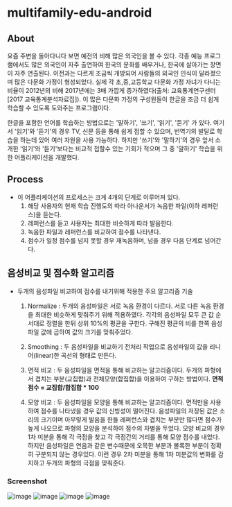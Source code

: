 # multifamily-edu-android

## About
  요즘 주변을 돌아다니다 보면 예전의 비해 많은 외국인을 볼 수 있다. 각종 예능 프로그램에서도 많은 외국인이 자주 출연하여 한국의 문화를 배우거나, 한국에 살아가는 장면이 자주 연출된다. 이전과는 다르게 조금씩 개방되어 사람들의 외국인 인식이 달라졌으며 많은 다문화 가정이 형성되었다. 실제 각 초,중,고등학교 다문화 가정 자녀가 다니는 비율이 2012년의 비해 2017년에는 3배 가깝게 증가하였다(출처: 교육통계연구센터 [2017 교육통계분석자료집]). 이 많은 다문화 가정의 구성원들이 한글을 조금 더 쉽게 학습할 수 있도록 도와주는 프로그램이다.
  
  한글을 포함한 언어를 학습하는 방법으로는 '말하기', '쓰기', '읽기', '듣기' 가 있다. 여기서 '읽기'와 '듣기'의 경우 TV, 신문 등을 통해 쉽게 접할 수 있으며, 번역기의 발달로 학습을 하는데 있어 여러 자원을 사용 가능하다. 하지만 '쓰기'와 '말하기'의 경우 앞서 소개한 '읽기'와 '듣기'보다는 비교적 접할수 있는 기회가 적으며 그 중 '말하기' 학습을 위한 어플리케이션을 개발했다.
 
## Process  
* 이 어플리케이션의 프로세스는 크게 4개의 단계로 이루어져 있다. 
  1. 해당 사용자의 현재 학습 진행도의 따라 아나운서가 녹음한 파일(이하 레퍼런스)을 듣는다. 
  2. 레퍼런스를 듣고 사용자는 최대한 비슷하게 따라 발음한다.
  3. 녹음한 파일과 레퍼런스를 비교하여 점수를 나타낸다.
  4. 점수가 일정 점수를 넘지 못할 경우 재녹음하며, 넘을 경우 다음 단계로 넘어간다.
 
## 음성비교 및 점수화 알고리즘  
* 두개의 음성파일 비교하여 점수를 내기위해 적용한 주요 알고리즘 기술  
  1. Normalize : 두개의 음성파일은 서로 녹음 환경이 다르다. 서로 다른 녹음 환경을 최대한 비슷하게 맞춰주기 위해 적용하였다. 각각의 음성파일 모두 큰        값 순서대로 정렬을 한뒤 상위 10%의 평균을 구한다. 구해진 평균의 비를 한쪽 음성파일 값에 곱하여 값의 크기를 맞춰주었다.
 
  2. Smoothing : 두 음성파일을 비교하기 전처리 작업으로 음성파일의 값을 리니어(linear)한 곡선의 형태로 만든다.
 
  3. 면적 비교 : 두 음성파일을 면적을 통해 비교하는 알고리즘이다. 두개의 파형에서 겹치는 부분(교집합)과 전체모양(합집합)을 이용하여 구하는 방법이다.                                                    **면적 점수 = 교집합/합집합 * 100**
 
  4. 모양 비교 : 두 음성파일을 모양을 통해 비교하는 알고리즘이다. 면적만을 사용하여 점수를 나타냈을 경우 값의 신빙성이 떨어진다. 음성파일의 저장된        값은 소리의 크기이며 아무렇게 발음을 한들 레퍼런스와 겹치는 부분만 많다면 점수가 높게 나오므로 파형의 모양을 분석하여 점수의 차별을 두었다. 모양      비교의 경우 1차 미분을 통해 각 극점을 찾고 각 극점간의 거리를 통해 모양 점수를 내었다. 하지만 음성파일은 연음과 같은 변수때문에 오목한 부분과        볼록한 부분이 정확히 구분되지 않는 경우있다. 이런 경우 2차 미분을 통해 1차 미분값의 변화를 감지하고 두개의 파형의 극점을 맞춰준다.
 
### Screenshot
![image](https://user-images.githubusercontent.com/25604495/52106753-31149500-2637-11e9-8129-b3727c039ea6.png) 
![image](https://user-images.githubusercontent.com/25604495/52106818-615c3380-2637-11e9-9702-b767a9a1eb07.png) 
![image](https://user-images.githubusercontent.com/25604495/52106814-5e614300-2637-11e9-9276-fe00e5599609.png) 
![image](https://user-images.githubusercontent.com/25604495/52106843-7b961180-2637-11e9-8127-0b78238fc4c4.png) 
